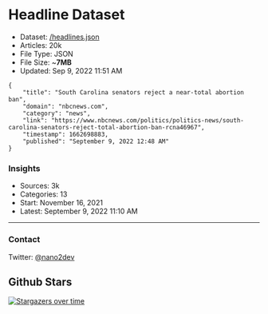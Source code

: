 # Headline Dataset

- Dataset: [/headlines.json](https://raw.githubusercontent.com/fwd/news/master/headlines.json) 
- Articles: 20k
- File Type: JSON
- File Size: ~**7MB**
- Updated: Sep 9, 2022 11:51 AM

```
{
    "title": "South Carolina senators reject a near-total abortion ban",
    "domain": "nbcnews.com",
    "category": "news",
    "link": "https://www.nbcnews.com/politics/politics-news/south-carolina-senators-reject-total-abortion-ban-rcna46967",
    "timestamp": 1662698883,
    "published": "September 9, 2022 12:48 AM"
}
```

### Insights

- Sources: 3k
- Categories: 13
- Start: November 16, 2021
- Latest: September 9, 2022 11:10 AM

---

### Contact 

Twitter: [@nano2dev](https://twitter.com/nano2dev)

## Github Stars

[![Stargazers over time](https://starchart.cc/fwd/news.svg)](https://starchart.cc/fwd/news)
